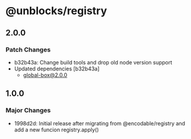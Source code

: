 # @unblocks/registry

## 2.0.0

### Patch Changes

- b32b43a: Change build tools and drop old node version support
- Updated dependencies [b32b43a]
  - global-box@2.0.0

## 1.0.0

### Major Changes

- 1998d2d: Initial release after migrating from @encodable/registry and add a new funcion registry.apply()
